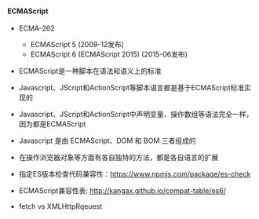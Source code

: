 #### ECMAScript
- ECMA-262
  - ECMAScript 5 (2009-12发布)
  - ECMAScript 6 (ECMAScript 2015) (2015-06发布)
- ECMAScript是一种脚本在语法和语义上的标准
- Javascript、JScript和ActionScript等脚本语言都是基于ECMAScript标准实现的
- Javascript、JScript和ActionScript中声明变量、操作数组等语法完全一样，因为都是ECMAScript
- Javascript 是由 ECMAScript、DOM 和 BOM 三者组成的
- 在操作浏览器对象等方面有各自独特的方法，都是各自语言的扩展
- 指定ES版本检查代码兼容性：https://www.npmjs.com/package/es-check
- ECMAScript兼容性表: http://kangax.github.io/compat-table/es6/

- fetch vs XMLHttpRqeuest